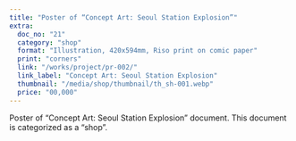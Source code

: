 ```yaml
---
title: "Poster of “Concept Art: Seoul Station Explosion”"
extra:
  doc_no: "21"
  category: "shop"
  format: "Illustration, 420x594mm, Riso print on comic paper"
  print: "corners"
  link: "/works/project/pr-002/"
  link_label: "Concept Art: Seoul Station Explosion"
  thumbnail: "/media/shop/thumbnail/th_sh-001.webp"
  price: "00,000"
---
```

Poster of “Concept Art: Seoul Station Explosion” document.
This document is categorized as a “shop”.